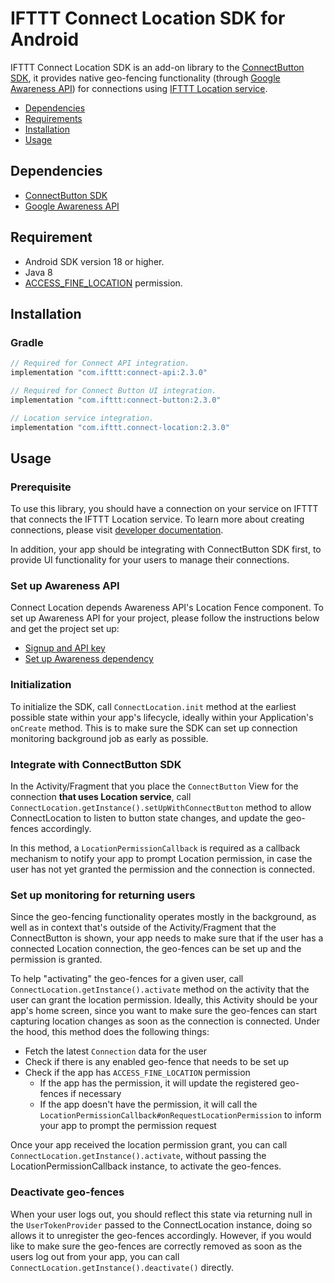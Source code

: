 # IFTTT Connect Location SDK for Android

IFTTT Connect Location SDK is an add-on library to the [ConnectButton SDK](https://github.com/IFTTT/ConnectSDK-Android/blob/master/README.md), it provides native geo-fencing functionality (through [Google Awareness API](https://developers.google.com/awareness)) for connections using [IFTTT Location service](https://ifttt.com/location).

* [Dependencies](#)
* [Requirements](#)
* [Installation](#)
* [Usage](#)

## Dependencies
* [ConnectButton SDK](https://github.com/IFTTT/ConnectSDK-Android)
* [Google Awareness API](https://developers.google.com/awareness)

## Requirement
* Android SDK version 18 or higher.
* Java 8
* [ACCESS_FINE_LOCATION](https://developer.android.com/reference/android/Manifest.permission#ACCESS_FINE_LOCATION) permission.

## Installation
### Gradle
```groovy
// Required for Connect API integration.
implementation "com.ifttt:connect-api:2.3.0"

// Required for Connect Button UI integration.
implementation "com.ifttt:connect-button:2.3.0"

// Location service integration. 
implementation "com.ifttt.connect-location:2.3.0"
```

## Usage
### Prerequisite
To use this library, you should have a connection on your service on IFTTT that connects the IFTTT Location service. To learn more about creating connections, please visit [developer documentation](https://platform.ifttt.com/docs/connections).

In addition, your app should be integrating with ConnectButton SDK first, to provide UI functionality for your users to manage their connections.
### Set up Awareness API
Connect Location depends Awareness API's Location Fence component. To set up Awareness API for your project, please follow the instructions below and get the project set up:
* [Signup and API key](https://developers.google.com/awareness/android-api/get-a-key)
* [Set up Awareness dependency](https://developers.google.com/awareness/android-api/get-started)

### Initialization
To initialize the SDK, call `ConnectLocation.init` method at the earliest possible state within your app's lifecycle, ideally within your Application's `onCreate` method. This is to make sure the SDK can set up connection monitoring background job as early as possible.

### Integrate with ConnectButton SDK
In the Activity/Fragment that you place the `ConnectButton` View for the connection **that uses Location service**, call `ConnectLocation.getInstance().setUpWithConnectButton` method to allow ConnectLocation to listen to button state changes, and update the geo-fences accordingly.

In this method, a `LocationPermissionCallback` is required as a callback mechanism to notify your app to prompt Location permission, in case the user has not yet granted the permission and the connection is connected.

### Set up monitoring for returning users
Since the geo-fencing functionality operates mostly in the background, as well as in context that's outside of the Activity/Fragment that the ConnectButton is shown, your app needs to make sure that if the user has a connected Location connection, the geo-fences can be set up and the permission is granted.

To help "activating" the geo-fences for a given user, call `ConnectLocation.getInstance().activate` method on the activity that the user can grant the location permission. Ideally, this Activity should be your app's home screen, since you want to make sure the geo-fences can start capturing location changes as soon as the connection is connected. Under the hood, this method does the following things:
* Fetch the latest `Connection` data for the user
* Check if there is any enabled geo-fence that needs to be set up
* Check if the app has `ACCESS_FINE_LOCATION` permission
  * If the app has the permission, it will update the registered geo-fences if necessary
  * If the app doesn't have the permission, it will call the `LocationPermissionCallback#onRequestLocationPermission` to inform your app to prompt the permission request

Once your app received the location permission grant, you can call `ConnectLocation.getInstance().activate`, without passing the LocationPermissionCallback instance, to activate the geo-fences.

### Deactivate geo-fences
When your user logs out, you should reflect this state via returning null in the `UserTokenProvider` passed to the ConnectLocation instance, doing so allows it to unregister the geo-fences accordingly. However, if you would like to make sure the geo-fences are correctly removed as soon as the users log out from your app, you can call `ConnectLocation.getInstance().deactivate()` directly.


